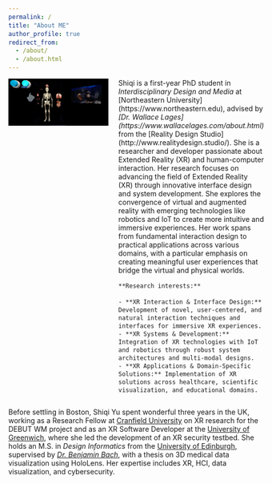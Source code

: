 ```yaml
---
permalink: /
title: "About ME"
author_profile: true
redirect_from: 
  - /about/
  - /about.html
---
```


<div style="display: flex; align-items: flex-start;">
  <img src="/assets/img/pj1.png" alt="Profile Picture" width="200" style="margin-right: 20px;">

  <div>
    Shiqi is a first-year PhD student in <em>Interdisciplinary Design and Media</em> at [Northeastern University](https://www.northeastern.edu), advised by <em>[Dr. Wallace Lages](https://www.wallacelages.com/about.html)</em> from the [Reality Design Studio](http://www.realitydesign.studio/). She is a researcher and developer passionate about Extended Reality (XR) and human-computer interaction. Her research focuses on advancing the field of Extended Reality (XR) through innovative interface design and system development. She explores the convergence of virtual and augmented reality with emerging technologies like robotics and IoT to create more intuitive and immersive experiences. Her work spans from fundamental interaction design to practical applications across various domains, with a particular emphasis on creating meaningful user experiences that bridge the virtual and physical worlds.

    **Research interests:**

    - **XR Interaction & Interface Design:** Development of novel, user-centered, and natural interaction techniques and interfaces for immersive XR experiences.
    - **XR Systems & Development:** Integration of XR technologies with IoT and robotics through robust system architectures and multi-modal designs.
    - **XR Applications & Domain-Specific Solutions:** Implementation of XR solutions across healthcare, scientific visualization, and educational domains.
  </div>
</div>

Before settling in Boston, Shiqi Yu spent wonderful three years in the UK, working as a Research Fellow at [Cranfield University](https://www.cranfield.ac.uk/) on XR research for the DEBUT WM project and as an XR Software Developer at the [University of Greenwich](https://www.gre.ac.uk/), where she led the development of an XR security testbed. She holds an M.S. in <em>Design Informatics</em> from the [University of Edinburgh](https://www.ed.ac.uk/), supervised by <em>[Dr. Benjamin Bach](https://vishub.net/bach.html)</em>, with a thesis on 3D medical data visualization using HoloLens. Her expertise includes XR, HCI, data visualization, and cybersecurity.



